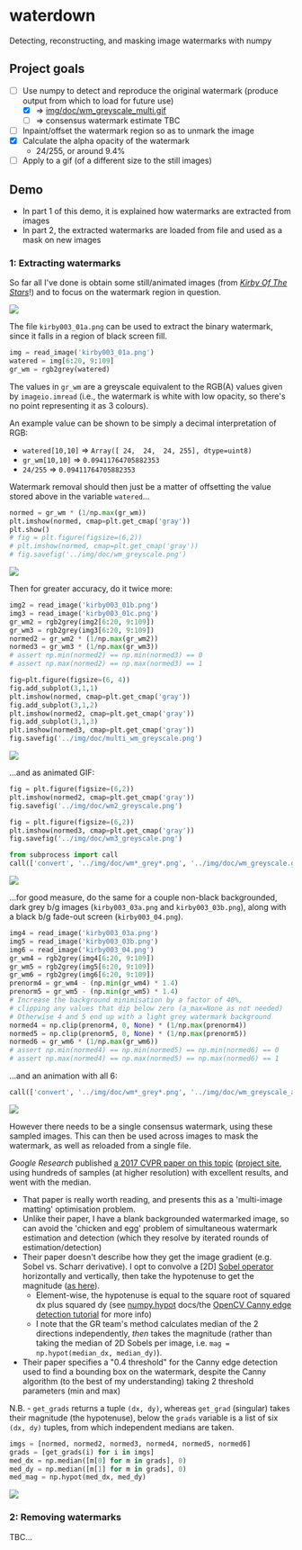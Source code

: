 # waterdown

Detecting, reconstructing, and masking image watermarks with numpy

## Project goals

- [ ] Use numpy to detect and reproduce the original watermark (produce output from which to load for future use)
  - [x] ⇒ [img/doc/wm_greyscale_multi.gif](img/doc/wm_greyscale_multi.gif)
  - [ ] ⇒ consensus watermark estimate TBC
- [ ] Inpaint/offset the watermark region so as to unmark the image
- [x] Calculate the alpha opacity of the watermark
  - 24/255, or around 9.4%
- [ ] Apply to a gif (of a different size to the still images)

## Demo

- In part 1 of this demo, it is explained how watermarks are extracted from images
- In part 2, the extracted watermarks are loaded from file and used as a mask on new images

### 1: Extracting watermarks

So far all I've done is obtain some still/animated images (from
[_Kirby Of The Stars_](https://en.wikipedia.org/wiki/Kirby_of_the_Stars)!)
and to focus on the watermark region in question.

![](img/kirby003_01a.png)

The file `kirby003_01a.png` can be used to extract the binary watermark,
since it falls in a region of black screen fill.

```py
img = read_image('kirby003_01a.png')
watered = img[6:20, 9:109]
gr_wm = rgb2grey(watered)
```

The values in `gr_wm` are a greyscale equivalent to the RGB(A) values
given by `imageio.imread` (i.e., the watermark is white with low opacity,
so there's no point representing it as 3 colours).

An example value can be shown to be simply a decimal interpretation of RGB:

- `watered[10,10]` ⇒ `Array([ 24,  24,  24, 255], dtype=uint8)`
- `gr_wm[10,10]` ⇒ `0.09411764705882353`
- `24/255` ⇒ `0.09411764705882353`

Watermark removal should then just be a matter of offsetting the value stored
above in the variable `watered`...

```py
normed = gr_wm * (1/np.max(gr_wm))
plt.imshow(normed, cmap=plt.get_cmap('gray'))
plt.show()
# fig = plt.figure(figsize=(6,2))
# plt.imshow(normed, cmap=plt.get_cmap('gray'))
# fig.savefig('../img/doc/wm_greyscale.png')
```

![](img/doc/wm_greyscale.png)

Then for greater accuracy, do it twice more:

```py
img2 = read_image('kirby003_01b.png')
img3 = read_image('kirby003_01c.png')
gr_wm2 = rgb2grey(img2[6:20, 9:109])
gr_wm3 = rgb2grey(img3[6:20, 9:109])
normed2 = gr_wm2 * (1/np.max(gr_wm2))
normed3 = gr_wm3 * (1/np.max(gr_wm3))
# assert np.min(normed2) == np.min(normed3) == 0
# assert np.max(normed2) == np.max(normed3) == 1

fig=plt.figure(figsize=(6, 4))
fig.add_subplot(3,1,1)
plt.imshow(normed, cmap=plt.get_cmap('gray'))
fig.add_subplot(3,1,2)
plt.imshow(normed2, cmap=plt.get_cmap('gray'))
fig.add_subplot(3,1,3)
plt.imshow(normed3, cmap=plt.get_cmap('gray'))
fig.savefig('../img/doc/multi_wm_greyscale.png')
```

![](img/doc/multi_wm_greyscale.png)

...and as animated GIF:

```py
fig = plt.figure(figsize=(6,2))
plt.imshow(normed2, cmap=plt.get_cmap('gray'))
fig.savefig('../img/doc/wm2_greyscale.png')

fig = plt.figure(figsize=(6,2))
plt.imshow(normed3, cmap=plt.get_cmap('gray'))
fig.savefig('../img/doc/wm3_greyscale.png')

from subprocess import call
call(['convert', '../img/doc/wm*_grey*.png', '../img/doc/wm_greyscale.gif'])
```

![](img/doc/wm_greyscale_multi.gif)

...for good measure, do the same for a couple non-black backgrounded,
dark grey b/g images (`kirby003_03a.png` and `kirby003_03b.png`),
along with a black b/g fade-out screen (`kirby003_04.png`).

```py
img4 = read_image('kirby003_03a.png')
img5 = read_image('kirby003_03b.png')
img6 = read_image('kirby003_04.png')
gr_wm4 = rgb2grey(img4[6:20, 9:109])
gr_wm5 = rgb2grey(img5[6:20, 9:109])
gr_wm6 = rgb2grey(img6[6:20, 9:109])
prenorm4 = gr_wm4 - (np.min(gr_wm4) * 1.4)
prenorm5 = gr_wm5 - (np.min(gr_wm5) * 1.4)
# Increase the background minimisation by a factor of 40%,
# clipping any values that dip below zero (a_max=None as not needed)
# Otherwise 4 and 5 end up with a light grey watermark background
normed4 = np.clip(prenorm4, 0, None) * (1/np.max(prenorm4))
normed5 = np.clip(prenorm5, 0, None) * (1/np.max(prenorm5))
normed6 = gr_wm6 * (1/np.max(gr_wm6))
# assert np.min(normed4) == np.min(normed5) == np.min(normed6) == 0
# assert np.max(normed4) == np.max(normed5) == np.max(normed6) == 1
```

...and an animation with all 6:

```py
call(['convert', '../img/doc/wm*_grey*.png', '../img/doc/wm_greyscale_all.gif'])
```

![](img/doc/wm_greyscale_all.gif)

However there needs to be a single consensus watermark, using these sampled images.
This can then be used across images to mask the watermark, as well as reloaded from a single file.

_Google Research_ published [a 2017 CVPR paper on this topic](https://ai.googleblog.com/2017/08/making-visible-watermarks-more-effective.html)
([project site](https://watermark-cvpr17.github.io/), using hundreds of samples (at higher resolution)
with excellent results, and went with the median.

- That paper is really worth reading, and presents this as a 'multi-image matting' optimisation problem.
- Unlike their paper, I have a blank backgrounded watermarked image, so can avoid the 'chicken and egg' problem
  of simultaneous watermark estimation and detection (which they resolve by iterated rounds of estimation/detection)
- Their paper doesn't describe how they get the image gradient (e.g. Sobel vs. Scharr derivative). I opt to convolve a 
  \[2D\] [Sobel operator](https://en.wikipedia.org/wiki/Sobel_operator) horizontally and vertically,
  then take the hypotenuse to get the magnitude ([as here](https://stackoverflow.com/a/7186582/2668831)).
  - Element-wise, the hypotenuse is equal to the square root of squared dx plus squared dy
    (see [numpy.hypot](https://docs.scipy.org/doc/numpy/reference/generated/numpy.hypot.html) docs/the
    [OpenCV Canny edge detection tutorial](https://docs.opencv.org/4.0.0/da/d22/tutorial_py_canny.html) for more info)
  - I note that the GR team's method calculates median of the 2 directions independently, _then_ takes the magnitude
    (rather than taking the median of 2D Sobels per image, i.e. `mag = np.hypot(median_dx, median_dy)`).
- Their paper specifies a "0.4 threshold" for the Canny edge detection used to find a bounding box on the watermark,
  despite the Canny algorithm (to the best of my understanding) taking 2 threshold parameters (min and max)

N.B. - `get_grads` returns a tuple `(dx, dy)`, whereas `get_grad` (singular) takes their magnitude (the hypotenuse),
below the `grads` variable is a list of six `(dx, dy)` tuples, from which independent medians are taken.

```py
imgs = [normed, normed2, normed3, normed4, normed5, normed6]
grads = [get_grads(i) for i in imgs]
med_dx = np.median([m[0] for m in grads], 0)
med_dy = np.median([m[1] for m in grads], 0)
med_mag = np.hypot(med_dx, med_dy)
```

![](img/doc/wm_med_grad.png)

### 2: Removing watermarks

TBC...
